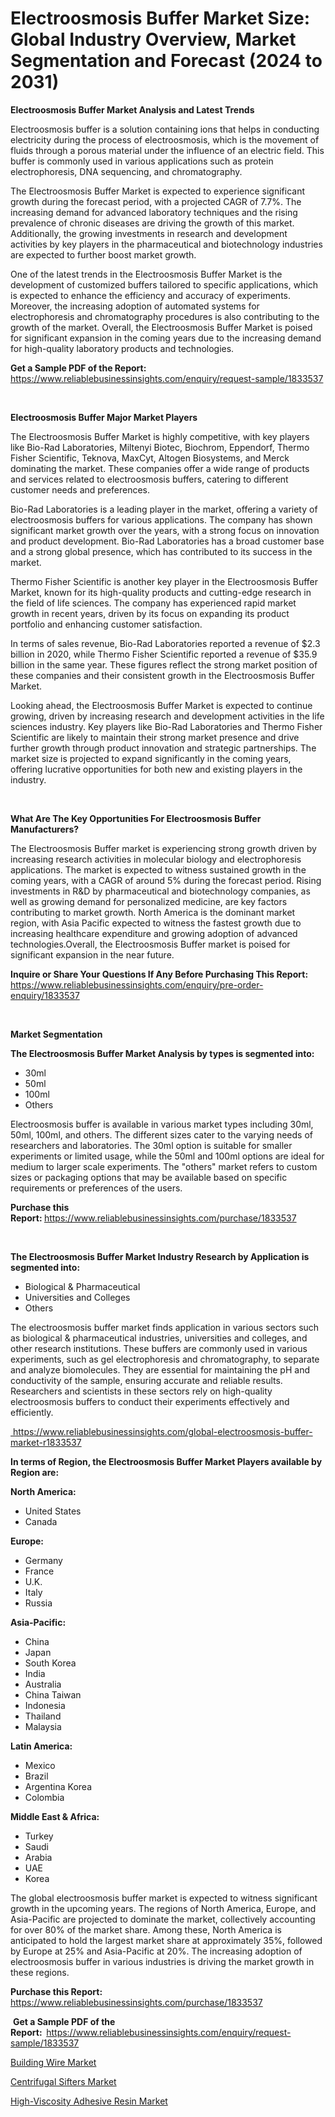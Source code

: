 <p><h1>Electroosmosis Buffer Market Size: Global Industry Overview, Market Segmentation and Forecast (2024 to 2031)</h1></p><p><strong>Electroosmosis Buffer Market Analysis and Latest Trends</strong></p>
<p><p>Electroosmosis buffer is a solution containing ions that helps in conducting electricity during the process of electroosmosis, which is the movement of fluids through a porous material under the influence of an electric field. This buffer is commonly used in various applications such as protein electrophoresis, DNA sequencing, and chromatography.</p><p>The Electroosmosis Buffer Market is expected to experience significant growth during the forecast period, with a projected CAGR of 7.7%. The increasing demand for advanced laboratory techniques and the rising prevalence of chronic diseases are driving the growth of this market. Additionally, the growing investments in research and development activities by key players in the pharmaceutical and biotechnology industries are expected to further boost market growth.</p><p>One of the latest trends in the Electroosmosis Buffer Market is the development of customized buffers tailored to specific applications, which is expected to enhance the efficiency and accuracy of experiments. Moreover, the increasing adoption of automated systems for electrophoresis and chromatography procedures is also contributing to the growth of the market. Overall, the Electroosmosis Buffer Market is poised for significant expansion in the coming years due to the increasing demand for high-quality laboratory products and technologies.</p></p>
<p><strong>Get a Sample PDF of the Report:&nbsp;</strong> <a href="https://www.reliablebusinessinsights.com/enquiry/request-sample/1833537">https://www.reliablebusinessinsights.com/enquiry/request-sample/1833537</a></p>
<p>&nbsp;</p>
<p><strong>Electroosmosis Buffer Major Market Players</strong></p>
<p><p>The Electroosmosis Buffer Market is highly competitive, with key players like Bio-Rad Laboratories, Miltenyi Biotec, Biochrom, Eppendorf, Thermo Fisher Scientific, Teknova, MaxCyt, Altogen Biosystems, and Merck dominating the market. These companies offer a wide range of products and services related to electroosmosis buffers, catering to different customer needs and preferences.</p><p>Bio-Rad Laboratories is a leading player in the market, offering a variety of electroosmosis buffers for various applications. The company has shown significant market growth over the years, with a strong focus on innovation and product development. Bio-Rad Laboratories has a broad customer base and a strong global presence, which has contributed to its success in the market.</p><p>Thermo Fisher Scientific is another key player in the Electroosmosis Buffer Market, known for its high-quality products and cutting-edge research in the field of life sciences. The company has experienced rapid market growth in recent years, driven by its focus on expanding its product portfolio and enhancing customer satisfaction.</p><p>In terms of sales revenue, Bio-Rad Laboratories reported a revenue of $2.3 billion in 2020, while Thermo Fisher Scientific reported a revenue of $35.9 billion in the same year. These figures reflect the strong market position of these companies and their consistent growth in the Electroosmosis Buffer Market.</p><p>Looking ahead, the Electroosmosis Buffer Market is expected to continue growing, driven by increasing research and development activities in the life sciences industry. Key players like Bio-Rad Laboratories and Thermo Fisher Scientific are likely to maintain their strong market presence and drive further growth through product innovation and strategic partnerships. The market size is projected to expand significantly in the coming years, offering lucrative opportunities for both new and existing players in the industry.</p></p>
<p>&nbsp;</p>
<p><strong>What Are The Key Opportunities For Electroosmosis Buffer Manufacturers?</strong></p>
<p><p>The Electroosmosis Buffer market is experiencing strong growth driven by increasing research activities in molecular biology and electrophoresis applications. The market is expected to witness sustained growth in the coming years, with a CAGR of around 5% during the forecast period. Rising investments in R&D by pharmaceutical and biotechnology companies, as well as growing demand for personalized medicine, are key factors contributing to market growth. North America is the dominant market region, with Asia Pacific expected to witness the fastest growth due to increasing healthcare expenditure and growing adoption of advanced technologies.Overall, the Electroosmosis Buffer market is poised for significant expansion in the near future.</p></p>
<p><strong>Inquire or Share Your Questions If Any Before Purchasing This Report:</strong> <a href="https://www.reliablebusinessinsights.com/enquiry/pre-order-enquiry/1833537">https://www.reliablebusinessinsights.com/enquiry/pre-order-enquiry/1833537</a></p>
<p>&nbsp;</p>
<p><strong>Market Segmentation</strong></p>
<p><strong>The Electroosmosis Buffer Market Analysis by types is segmented into:</strong></p>
<p><ul><li>30ml</li><li>50ml</li><li>100ml</li><li>Others</li></ul></p>
<p><p>Electroosmosis buffer is available in various market types including 30ml, 50ml, 100ml, and others. The different sizes cater to the varying needs of researchers and laboratories. The 30ml option is suitable for smaller experiments or limited usage, while the 50ml and 100ml options are ideal for medium to larger scale experiments. The "others" market refers to custom sizes or packaging options that may be available based on specific requirements or preferences of the users.</p></p>
<p><strong>Purchase this Report:&nbsp;</strong><a href="https://www.reliablebusinessinsights.com/purchase/1833537">https://www.reliablebusinessinsights.com/purchase/1833537</a></p>
<p>&nbsp;</p>
<p><strong>The Electroosmosis Buffer Market Industry Research by Application is segmented into:</strong></p>
<p><ul><li>Biological & Pharmaceutical</li><li>Universities and Colleges</li><li>Others</li></ul></p>
<p><p>The electroosmosis buffer market finds application in various sectors such as biological & pharmaceutical industries, universities and colleges, and other research institutions. These buffers are commonly used in various experiments, such as gel electrophoresis and chromatography, to separate and analyze biomolecules. They are essential for maintaining the pH and conductivity of the sample, ensuring accurate and reliable results. Researchers and scientists in these sectors rely on high-quality electroosmosis buffers to conduct their experiments effectively and efficiently.</p></p>
<p><a href="https://www.reliablebusinessinsights.com/global-electroosmosis-buffer-market-r1833537">&nbsp;https://www.reliablebusinessinsights.com/global-electroosmosis-buffer-market-r1833537</a></p>
<p><strong>In terms of Region, the Electroosmosis Buffer Market Players available by Region are:</strong></p>
<p>
    <p> <strong> North America: </strong>
        <ul>
            <li>United States</li>
            <li>Canada</li>
        </ul>
        </p> 
    <p> <strong> Europe: </strong>
        <ul>
            <li>Germany</li>
            <li>France</li>
            <li>U.K.</li>
            <li>Italy</li>
            <li>Russia</li>
        </ul>
        </p> 
    <p> <strong> Asia-Pacific: </strong>
        <ul>
            <li>China</li>
            <li>Japan</li>
            <li>South Korea</li>
            <li>India</li>
            <li>Australia</li>
            <li>China Taiwan</li>
            <li>Indonesia</li>
            <li>Thailand</li>
            <li>Malaysia</li>
        </ul>
        </p> 
    <p> <strong> Latin America: </strong>
        <ul>
            <li>Mexico</li>
            <li>Brazil</li>
            <li>Argentina Korea</li>
            <li>Colombia</li>
        </ul>
        </p> 
    <p> <strong> Middle East & Africa: </strong>
        <ul>
            <li>Turkey</li>
            <li>Saudi</li>
            <li>Arabia</li>
            <li>UAE</li>
            <li>Korea</li>
        </ul>
    </p>
    </p>
<p><p>The global electroosmosis buffer market is expected to witness significant growth in the upcoming years. The regions of North America, Europe, and Asia-Pacific are projected to dominate the market, collectively accounting for over 80% of the market share. Among these, North America is anticipated to hold the largest market share at approximately 35%, followed by Europe at 25% and Asia-Pacific at 20%. The increasing adoption of electroosmosis buffer in various industries is driving the market growth in these regions.</p></p>
<p><strong>Purchase this Report: </strong><a href="https://www.reliablebusinessinsights.com/purchase/1833537">https://www.reliablebusinessinsights.com/purchase/1833537</a></p>
<p>&nbsp;<strong>Get a Sample PDF of the Report:&nbsp;&nbsp;</strong><a href="https://www.reliablebusinessinsights.com/enquiry/request-sample/1833537">https://www.reliablebusinessinsights.com/enquiry/request-sample/1833537</a></p>
<p><strong></strong></p>
<p><p><a href="https://medium.com/@williambatz1907/global-building-wire-market-size-is-expected-to-reach-at-a-cagr-of-11-1-4609edf67f29">Building Wire Market</a></p><p><a href="https://medium.com/@abdulkoss1996/evaluating-global-centrifugal-sifters-market-trends-and-growth-opportunities-by-region-type-e6ad77a5c9df">Centrifugal Sifters Market</a></p><p><a href="https://github.com/jadenRaynor/Market-Research-Report-List-1/blob/main/high-viscosity-adhesive-resin-market.md">High-Viscosity Adhesive Resin Market</a></p></p>